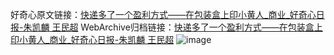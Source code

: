 好奇心原文链接：[快递多了一个盈利方式——在包装盒上印小黄人_商业_好奇心日报-朱凯麟 王民超](https://www.qdaily.com/articles/10434.html)
WebArchive归档链接：[快递多了一个盈利方式——在包装盒上印小黄人_商业_好奇心日报-朱凯麟 王民超](http://web.archive.org/web/20160903203404/http://www.qdaily.com:80/articles/10434.html)
![image](http://ww3.sinaimg.cn/large/007d5XDply1g3wfncgwuij30u05gg7wh)